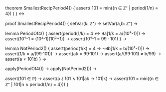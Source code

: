 theorem SmallestRecipPeriod4() {
  assert(
    101 = min({n ∈ ℤ⁺ | period(1/n) = 4})
  )
} ↔

proof SmallestRecipPeriod4() {
  setVar(k: ℤ⁺) →
  setVar(a,b: ℤ⁺) →
  
  lemma PeriodOf4() {
    assert(period(1/k) = 4 ↔ ∃a[1/k = a/(10⁴-1)]) →
    assert(10⁴-1 = (10²-1)(10²+1)) →
    assert(10⁴-1 = 99 · 101)
  } →
  
  lemma NotPeriod2() {
    assert(period(1/k) = 4 → ¬∃b[1/k = b/(10²-1)]) →
    assert(1/k = a/(99·101)) →
    assert(ak = 99·101) →
    assert(a/(99·101) ≠ b/99) →
    assert(a ≠ 101b)
  } →
  
  apply(PeriodOf4()) →
  apply(NotPeriod2()) →
  
  assert(101 ∈ ℙ) →
  assert(a ∤ 101 ∧ 101|ak → 101|k) →
  assert(101 = min({n ∈ ℤ⁺ | 101|n ∧ period(1/n) = 4}))
}